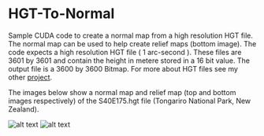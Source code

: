 # HGT-To-Normal

Sample CUDA code to create a normal map from a high resolution HGT file. The normal map can be used to help create relief maps (bottom image).
The code expects a high resolution HGT file ( 1 arc-second ). These files are 3601 by 3601 and contain the height in metere stored in a 16 bit value.
The output file is a 3600 by 3600 Bitmap. For more about HGT files see my other [project](https://github.com/nodecomplete/NZDEM-HGT-30).

The images below show a normal map and relief map (top and bottom images respectively) of the S40E175.hgt file (Tongariro National Park, New Zealand).

![alt text](https://github.com/nodecomplete/HGTToNormal/blob/master/NormalMapCUDA.jpg)
![alt text](https://github.com/nodecomplete/HGT-To-Normal/blob/master/ReliefMap.jpg)

